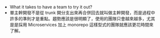 - What it takes to have a team to try it out?
- 單主幹開發不是從 trunk 開分支出來再合併回去就叫做主幹開發，而是過程中許多的準則才是重點。趨勢應該是很明顯了，使用的團隊只會越來越多，尤其是是採用 Microservices 加上 monorepo 這樣型式的團隊就應該更花時間來了解。